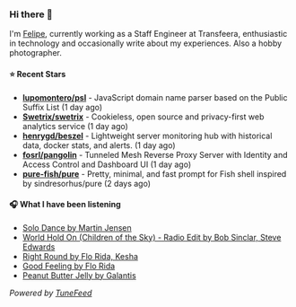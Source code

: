 ### Hi there 👋

I'm [Felipe](https://felipevm.com), currently working as a Staff Engineer at Transfeera, enthusiastic in technology and occasionally write about my experiences. Also a hobby photographer.

#### ⭐ Recent Stars
- **[lupomontero/psl](https://github.com/lupomontero/psl)** - JavaScript domain name parser based on the Public Suffix List (1 day ago)
- **[Swetrix/swetrix](https://github.com/Swetrix/swetrix)** - Cookieless, open source and privacy-first web analytics service (1 day ago)
- **[henrygd/beszel](https://github.com/henrygd/beszel)** - Lightweight server monitoring hub with historical data, docker stats, and alerts. (1 day ago)
- **[fosrl/pangolin](https://github.com/fosrl/pangolin)** - Tunneled Mesh Reverse Proxy Server with Identity and Access Control and Dashboard UI (1 day ago)
- **[pure-fish/pure](https://github.com/pure-fish/pure)** - Pretty, minimal, and fast prompt for Fish shell inspired by sindresorhus/pure (2 days ago)

#### 🎧 What I have been listening
- [Solo Dance by Martin Jensen](https://open.spotify.com/track/10AsRVRdU07cMAFHeGYO3c)
- [World Hold On (Children of the Sky) - Radio Edit by Bob Sinclar, Steve Edwards](https://open.spotify.com/track/3HGwI9qwq5XqBDeZBV3zti)
- [Right Round by Flo Rida, Kesha](https://open.spotify.com/track/7EH2enDP1q3upRqctbOz3n)
- [Good Feeling by Flo Rida](https://open.spotify.com/track/2LEF1A8DOZ9wRYikWgVlZ8)
- [Peanut Butter Jelly by Galantis](https://open.spotify.com/track/3aIhJDHxr1kgTSnutJxPTH)

_Powered by [TuneFeed](https://tunefeed.app?ref=github.com)_
